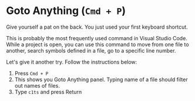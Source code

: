 # Goto Anything (`Cmd + P`)

Give yourself a pat on the back. You just used your first keyboard shortcut.

This is probably the most frequently used command in Visual Studio Code. While a
project is open, you can use this command to move from one file to another,
search symbols defined in a file, go to a specific line number.

Let's give it another try. Follow the instructions below:

1. Press `Cmd + P`
2. This shows you Goto Anything panel. Typing name of a file should filter out
   names of files.
3. Type `c1ts` and press Return
